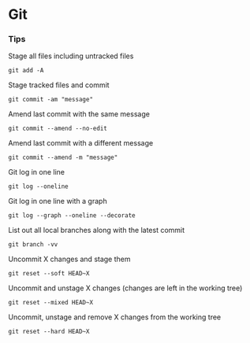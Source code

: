 # Git

### Tips

Stage all files including untracked files
```
git add -A
```

Stage tracked files and commit
```
git commit -am "message"
```

Amend last commit with the same message
```
git commit --amend --no-edit
```

Amend last commit with a different message
```
git commit --amend -m "message"
```

Git log in one line
```
git log --oneline
```

Git log in one line with a graph
```
git log --graph --oneline --decorate
```

List out all local branches along with the latest commit
```
git branch -vv
```

Uncommit X changes and stage them
```
git reset --soft HEAD~X
```

Uncommit and unstage X changes (changes are left in the working tree)
```
git reset --mixed HEAD~X
```

Uncommit, unstage and remove X changes from the working tree
```
git reset --hard HEAD~X
```
